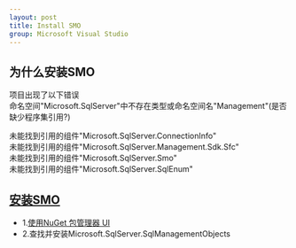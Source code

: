 ```yaml
---
layout: post
title: Install SMO
group: Microsoft Visual Studio
---
```


## 为什么安装SMO
项目出现了以下错误   
命名空间"Microsoft.SqlServer"中不存在类型或命名空间名"Management"(是否缺少程序集引用?)   
   
未能找到引用的组件"Microsoft.SqlServer.ConnectionInfo"   
未能找到引用的组件"Microsoft.SqlServer.Management.Sdk.Sfc"   
未能找到引用的组件"Microsoft.SqlServer.Smo"   
未能找到引用的组件"Microsoft.SqlServer.SqlEnum"   
   
## [安装SMO](https://docs.microsoft.com/en-us/sql/relational-databases/server-management-objects-smo/installing-smo?view=sql-server-2017)
* 1.[使用NuGet 包管理器 UI](https://docs.microsoft.com/zh-cn/nuget/tools/package-manager-ui#install-options)
* 2.查找并安装Microsoft.SqlServer.SqlManagementObjects